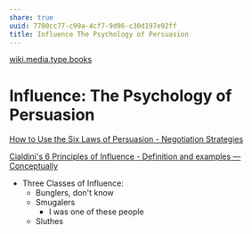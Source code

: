 ```yaml
---
share: true
uuid: 7700cc77-c99a-4cf7-9d96-c30d197e92ff
title: Influence The Psychology of Persuasion
---
```

[wiki.media.type.books](/a3a80e28-c537-4091-a06f-3d20f44ec6a2)
# Influence: The Psychology of Persuasion
[How to Use the Six Laws of Persuasion - Negotiation Strategies](https://www.pmi.org/learning/library/laws-concept-persuasion-negotiation-strategies-6516)

[Cialdini's 6 Principles of Influence - Definition and examples — Conceptually](https://conceptually.org/concepts/6-principles-of-influence/)

*   Three Classes of Influence:
    *   Bunglers, don't know
    *   Smugalers
        *   I was one of these people
    *   Sluthes